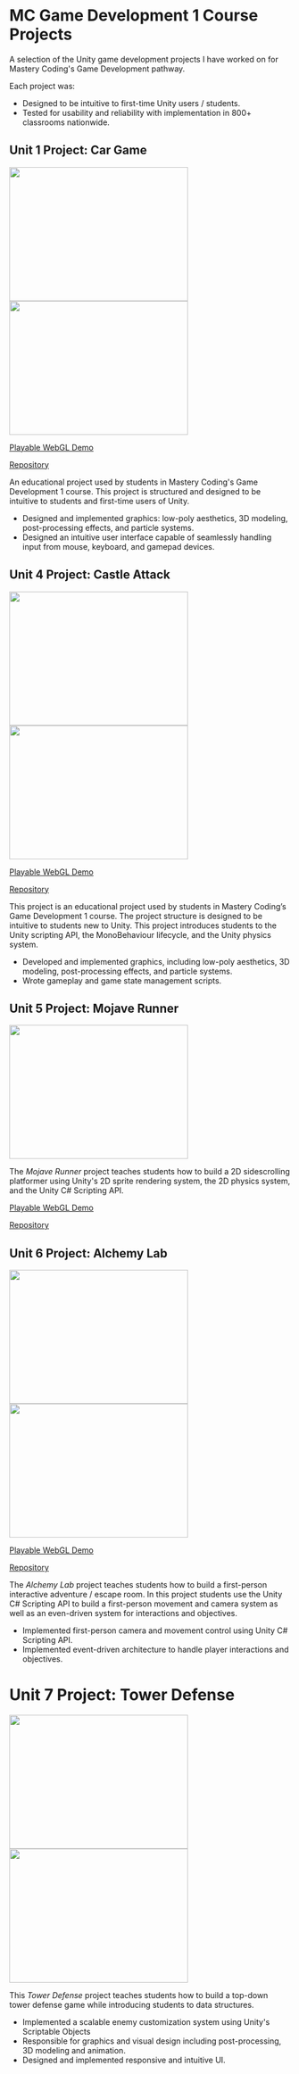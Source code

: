 # MC Game Development 1 Course Projects

A selection of the Unity game development projects I have worked on for Mastery Coding's Game Development pathway.

Each project was:
* Designed to be intuitive to first-time Unity users / students.
* Tested for usability and reliability with implementation in 800+ classrooms nationwide.

## Unit 1 Project: Car Game

<div display=flex flexDirection=row justifyContent=center> 
  <img src="https://github.com/torbenwb/torbenwb/blob/main/assets/gd1-unit-1/u1-1.gif" width=320 height=240/>
  <img src="https://github.com/torbenwb/torbenwb/blob/main/assets/gd1-unit-1/u1-2.gif" width=320 height=240/>
</div>

[Playable WebGL Demo](https://torbenwb.github.io/mc-gd1-unit-1-webgl-build/)

[Repository](https://github.com/torbenwb/mc-gd1-unit-1)

An educational project used by students in Mastery Coding's Game Development 1 course. This project is structured and designed to be intuitive to students and first-time users of Unity.

* Designed and implemented graphics: low-poly aesthetics, 3D modeling, post-processing effects, and particle systems.
* Designed an intuitive user interface capable of seamlessly handling input from mouse, keyboard, and gamepad devices.

## Unit 4 Project: Castle Attack

<div display=flex flexDirection=row justifyContent=center> 
  <img src="https://github.com/torbenwb/torbenwb/blob/main/assets/gd1-unit-4/u4-1.gif" width=320 height=240/>
  <img src="https://github.com/torbenwb/torbenwb/blob/main/assets/gd1-unit-4/u4-2.gif" width=320 height=240/>
</div>

[Playable WebGL Demo](https://torbenwb.github.io/mc-gd1-unit-4-webgl-build/)

[Repository](https://github.com/torbenwb/mc-gd1-unit-4)

This project is an educational project used by students in Mastery Coding’s Game Development 1 course. The project structure is designed to be intuitive to students new to Unity. This project introduces students to the Unity scripting API, the MonoBehaviour lifecycle, and the Unity physics system.

* Developed and implemented graphics, including low-poly aesthetics, 3D modeling, post-processing effects, and particle systems.
* Wrote gameplay and game state management scripts.

## Unit 5 Project: Mojave Runner

<div display=flex flexDirection=row justifyContent=center> 
  <img src="https://github.com/torbenwb/mc-gd1-unit-5/blob/main/readme-assets/u5-1.gif" width=320 height=240/>
</div>

The *Mojave Runner* project teaches students how to build a 2D sidescrolling platformer using Unity's 2D sprite rendering system, the 2D physics system, and the Unity C# Scripting API.

[Playable WebGL Demo](https://torbenwb.github.io/mc-gd1-unit-5-webgl-build/)

[Repository](https://github.com/torbenwb/mc-gd1-unit-5)

## Unit 6 Project: Alchemy Lab


<div display=flex flexDirection=row justifyContent=center> 
  <img src="https://github.com/torbenwb/mc-gd1-unit-6/blob/main/readme-assets/u6-1.gif" width=320 height=240/>
  <img src="https://github.com/torbenwb/mc-gd1-unit-6/blob/main/readme-assets/u6-2.gif" width=320 height=240/>
</div>

[Playable WebGL Demo](https://torbenwb.github.io/mc-gd1-unit-6-webgl-build/)

[Repository](https://github.com/torbenwb/mc-gd1-unit-6)

The *Alchemy Lab* project teaches students how to build a first-person interactive adventure / escape room. In this project students use the Unity C# Scripting API to build a first-person movement and camera system as well as an even-driven system for interactions and objectives.

* Implemented first-person camera and movement control using Unity C# Scripting API.
* Implemented event-driven architecture to handle player interactions and objectives.

# Unit 7 Project: Tower Defense

<div display=flex flexDirection=row justifyContent=center> 
  <img src="https://github.com/torbenwb/mc-gd1-unit-7/blob/main/readme-assets/u7-2.gif" width=320 height=240/>
  <img src="https://github.com/torbenwb/mc-gd1-unit-7/blob/main/readme-assets/u7-3.gif" width=320 height=240/>
</div>

This *Tower Defense* project teaches students how to build a top-down tower defense game while introducing students to data structures.

* Implemented a scalable enemy customization system using Unity's Scriptable Objects
* Responsible for graphics and visual design including post-processing, 3D modeling and animation.
* Designed and implemented responsive and intuitive UI.

